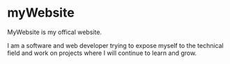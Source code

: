 # myWebsite

MyWebsite is my offical website. 

I am a software and web developer trying to expose myself to the technical field and work on projects where I will continue to learn and grow.
